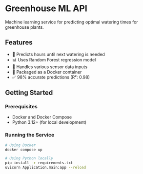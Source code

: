 # Greenhouse ML API

Machine learning service for predicting optimal watering times for greenhouse plants.

## Features

- 🌱 Predicts hours until next watering is needed
- 📊 Uses Random Forest regression model
- 🔄 Handles various sensor data inputs
- 🚀 Packaged as a Docker container
- ✅ 98% accurate predictions (R²: 0.98)

## Getting Started

### Prerequisites

- Docker and Docker Compose
- Python 3.12+ (for local development)

### Running the Service

```bash
# Using Docker
docker compose up

# Using Python locally
pip install -r requirements.txt
uvicorn Application.main:app --reload